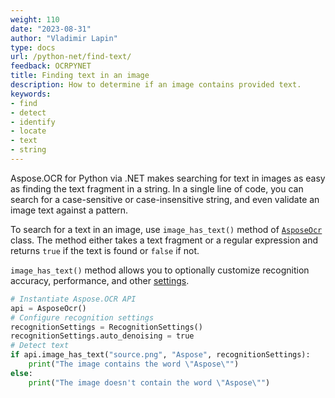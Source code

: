 ```yaml
---
weight: 110
date: "2023-08-31"
author: "Vladimir Lapin"
type: docs
url: /python-net/find-text/
feedback: OCRPYNET
title: Finding text in an image
description: How to determine if an image contains provided text.
keywords:
- find
- detect
- identify
- locate
- text
- string
---
```


Aspose.OCR for Python via .NET makes searching for text in images as easy as finding the text fragment in a string. In a single line of code, you can search for a case-sensitive or case-insensitive string, and even validate an image text against a pattern.

To search for a text in an image, use `image_has_text()` method of [`AsposeOcr`](https://reference.aspose.com/ocr/python-net/aspose.ocr/asposeocr/) class. The method either takes a text fragment or a regular expression and returns `true` if the text is found or `false` if not.

`image_has_text()` method allows you to optionally customize recognition accuracy, performance, and other [settings](/ocr/python-net/recognition-settings-common/).

```python
# Instantiate Aspose.OCR API
api = AsposeOcr()
# Configure recognition settings
recognitionSettings = RecognitionSettings()
recognitionSettings.auto_denoising = true
# Detect text
if api.image_has_text("source.png", "Aspose", recognitionSettings):
    print("The image contains the word \"Aspose\"")
else:
    print("The image doesn't contain the word \"Aspose\"")
```
